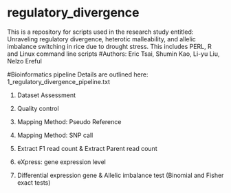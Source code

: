 # regulatory_divergence
This is a repository for scripts used in the research study entitled: Unraveling regulatory divergence, heterotic malleability, and allelic imbalance switching in rice due to drought stress.
This includes PERL, R and Linux command line scripts
#Authors: Eric Tsai, Shumin Kao, Li-yu Liu, Nelzo Ereful

#Bioinformatics pipeline
Details are outlined here:  1_regulatory_divergence_pipeline.txt 

1. Dataset Assessment

2. Quality control    

3. Mapping Method: Pseudo Reference

4. Mapping Method: SNP call  

5. Extract F1 read count & Extract Parent read count

6.  eXpress:  gene expression level

7. Differential expression gene & Allelic imbalance test (Binomial and Fisher exact tests)

















